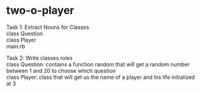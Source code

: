 # two-o-player

Task 1: Extract Nouns for Classes <br />
class Question <br />
class Player <br />
main.rb <br />

Task 2: Write classes roles <br />
class Question: contains a function random that will get a random number <br /> between 1 and 20 to choose which question <br />
class Player: class that will get us the name of a player and his life initialized at 3 <br />

